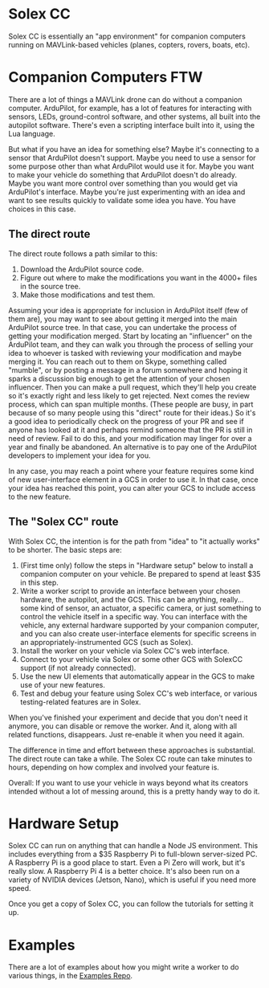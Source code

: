 # Solex CC

Solex CC is essentially an "app environment" for companion computers running on MAVLink-based vehicles (planes, copters, rovers, boats, etc).

# Companion Computers FTW

There are a lot of things a MAVLink drone can do without a companion computer. ArduPilot, for example, has a lot of features for interacting with sensors, LEDs, ground-control software, and other systems, all built into the autopilot software. There's even a scripting interface built into it, using the Lua language.

But what if you have an idea for something else? Maybe it's connecting to a sensor that ArduPilot doesn't support. Maybe you need to use a sensor for some purpose other than what ArduPilot would use it for. Maybe you want to make your vehicle do something that ArduPilot doesn't do already. Maybe you want more control over something than you would get via ArduPilot's interface. Maybe you're just experimenting with an idea and want to see results quickly to validate some idea you have. You have choices in this case.


## The direct route

The direct route follows a path similar to this:

1. Download the ArduPilot source code.
2. Figure out where to make the modifications you want in the 4000+ files in the source tree.
3. Make those modifications and test them.

Assuming your idea is appropriate for inclusion in ArduPilot itself (few of them are), you may want to see about getting it merged into the main ArduPilot source tree. In that case, you can undertake the process of getting your modification merged. Start by locating an "influencer" on the ArduPilot team, and they can walk you through the process of selling your idea to whoever is tasked with reviewing your modification and maybe merging it. You can reach out to them on Skype, something called "mumble", or by posting a message in a forum somewhere and hoping it sparks a discussion big enough to get the attention of your chosen influencer. Then you can make a pull request, which they'll help you create so it's exactly right and less likely to get rejected. Next comes the review process, which can span multiple months. (These people are busy, in part because of so many people using this "direct" route for their ideas.) So it's a good idea to periodically check on the progress of your PR and see if anyone has looked at it and perhaps remind someone that the PR is still in need of review. Fail to do this, and your modification may linger for over a year and finally be abandoned. An alternative is to pay one of the ArduPilot developers to implement your idea for you. 

In any case, you may reach a point where your feature requires some kind of new user-interface element in a GCS in order to use it. In that case, once your idea has reached this point, you can alter your GCS to include access to the new feature.

## The "Solex CC" route

With Solex CC, the intention is for the path from "idea" to "it actually works" to be shorter. The basic steps are:

1. (First time only) follow the steps in "Hardware setup" below to install a companion computer on your vehicle. Be prepared to spend at least $35 in this step.
2. Write a worker script to provide an interface between your chosen hardware, the autopilot, and the GCS. This can be anything, really... some kind of sensor, an actuator, a specific camera, or just something to control the vehicle itself in a specific way. You can interface with the vehicle, any external hardware supported by your companion computer, and you can also create user-interface elements for specific screens in an appropriately-instrumented GCS (such as Solex).
3. Install the worker on your vehicle via Solex CC's web interface. 
4. Connect to your vehicle via Solex or some other GCS with SolexCC support (if not already connected).
5. Use the new UI elements that automatically appear in the GCS to make use of your new features.
6. Test and debug your feature using Solex CC's web interface, or various testing-related features are in Solex.

When you've finished your experiment and decide that you don't need it anymore, you can disable or remove the worker. And it, along with all related functions, disappears. Just re-enable it when you need it again.

The difference in time and effort between these approaches is substantial. The direct route can take a while. The Solex CC route can take minutes to hours, depending on how complex and involved your feature is.

Overall: If you want to use your vehicle in ways beyond what its creators intended without a lot of messing around, this is a pretty handy way to do it.

# Hardware Setup

Solex CC can run on anything that can handle a Node JS environment. This includes everything from a $35 Raspberry Pi to full-blown server-sized PC. A Raspberry Pi is a good place to start. Even a Pi Zero will work, but it's really slow. A Raspberry Pi 4 is a better choice. It's also been run on a variety of NVIDIA devices (Jetson, Nano), which is useful if you need more speed.

Once you get a copy of Solex CC, you can follow the tutorials for setting it up.

# Examples

There are a lot of examples about how you might write a worker to do various things, in the [Examples Repo](https://github.com/kellyschrock/solexcc-example-workers).


